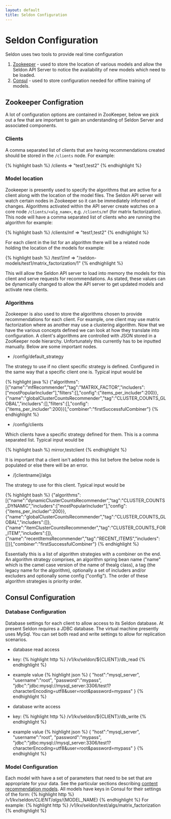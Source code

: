 ```yaml
---
layout: default
title: Seldon Configuration
---
```


# Seldon Configuration
Seldon uses two tools to provide real time configuration 

 1. [Zookeeper](http://zookeeper.apache.org/) - used to store the location of various models and allow the Seldon API Server to notice the availability of new models which need to be loaded.
 1. [Consul](https://consul.io/) - used to store configuration needed for offline training of models.

## Zookeeper Configration

A lot of configuration options are contained in ZooKeeper, below we pick out a few that are important to gain an understanding of Seldon Server and associated components.

### Clients
 
A comma separated list of clients that are having recommendations created should be stored in the `/clients` node. For example:

{% highlight bash %}
 /clients => "test1,test2"
{% endhighlight %}

### Model location
 
Zookeeper is presently used to specify the algorithms that are active for a client along with the location of the model files. The Seldon API server will watch certain nodes in Zookeeper so it can be immediately informed of changes. Algorithms activated within the API server create watches on a core node `/clients/<alg_name>`, e.g. `/clients/mf` (for matrix factorization). This node will have a comma separated list of clients who are running the algorithm for example:

{% highlight bash %}
 /clients/mf  => "test1,test2"
{% endhighlight %}

For each client in the list for an algorithm there will be a related node holding the location of the models for example:

{% highlight bash %}
 /test1/mf  => "/seldon-models/test1/matrix_factorization/1"
{% endhighlight %}

This will allow the Seldon API server to load into memory the models for this client and serve requests for recommendations.
As stated, these values can be dynamically changed to allow the API server to get updated models and activate new clients.
 
### Algorithms

Zookeeper is also used to store the algorithms chosen to provide recommendations for each client. For example, one client may use matrix factorization where as another may use a clustering algorithm. Now that we have the various concepts defined we can look at how they translate into configuration. A client's algorithms are controlled with JSON stored in a ZooKeeper node hierarchy. Unfortunately this currently has to be inputted manually. Below are some important nodes.

 * /config/default_strategy

 The strategy to use if no client specific strategy is defined. Configured in the same way that a specific client one is. Typical input would be

 {% highlight java %}
 {"algorithms":[{"name":"mfRecommender","tag":"MATRIX_FACTOR","includers":["mostPopularIncluder"],"filters":[],"config":{"items_per_includer":200}},{"name":"globalClusterCountsRecommender","tag":"CLUSTER_COUNTS_GLOBAL","includers":[],"filters":[],"config":{"items_per_includer":200}}],"combiner":"firstSuccessfulCombiner"}
 {% endhighlight %}

 * /config/clients
 
 Which clients have a specific strategy defined for them. This is a comma separated list. Typical input would be

 {% highlight bash %}
 mirror,testclient
 {% endhighlight %}

 It is important that a client isn't added to this list before the below node is populated or else there will be an error.

 * /[clientname]/algs

 The strategy to use for this client. Typical input would be

 {% highlight bash %}
 {"algorithms":[{"name":"dynamicClusterCountsRecommender","tag":"CLUSTER_COUNTS_DYNAMIC","includers":["mostPopularIncluder"],"config":{"items_per_includer":200}},{"name":"globalClusterCountsRecommender","tag":"CLUSTER_COUNTS_GLOBAL","includers":[]},{"name":"itemClusterCountsRecommender","tag":"CLUSTER_COUNTS_FOR_ITEM","includers":[]},{"name":"recentItemsRecommender","tag":"RECENT_ITEMS","includers":[]}],"combiner":"firstSuccessfulCombiner"}
 {% endhighlight %}

 Essentially this is a list of algorithm strategies with a combiner on the end. An algorithm strategy comprises, an algorithm spring bean name ("name" which is the camel case version of the name of thealg class), a tag (the legacy name for the algorithm), optionally a set of includers and/or excluders and optionally some config ("config"). The order of these algorithm strategies is priority order.

## Consul Configuration

### Database Configuration
Database settings for each client to allow access to its Seldon database. At present Seldon requires a JDBC database. The virtual machine presently uses MySql. You can set both read and write settings to allow for replication scenarios.

 * database read access
 * key: 
 {% highlight http %}
    /v1/kv/seldon/${CLIENT}/db_read
 {% endhighlight %}
 * example value
 {% highlight json %}
   {
    "host":"mysql_server",
    "username":"root",
    "password":"mypass",
    "jdbc":"jdbc:mysql://mysql_server:3306/test1?characterEncoding=utf8&user=root&password=mypass"
    }
  {% endhighlight %}	

 * database write access
 * key: 
 {% highlight http %}
    /v1/kv/seldon/${CLIENT}/db_write
 {% endhighlight %}
 * example value
 {% highlight json %}
   {
    "host":"mysql_server",
    "username":"root",
    "password":"mypass",
    "jdbc":"jdbc:mysql://mysql_server:3306/test1?characterEncoding=utf8&user=root&password=mypass"
    }
  {% endhighlight %}	

### Model Configuration
Each model with have a set of parameters that need to be set that are appropriate for your data. See the particular sections describing [content recommendation models](content-recommendation-models.html). All models have keys in Consul for their settings of the form:
 {% highlight http %}
    /v1/kv/seldon/${CLIENT}/algs/${MODEL_NAME}
 {% endhighlight %}
For example:
 {% highlight http %}
    /v1/kv/seldon/test/algs/matrix_factorization
 {% endhighlight %}

